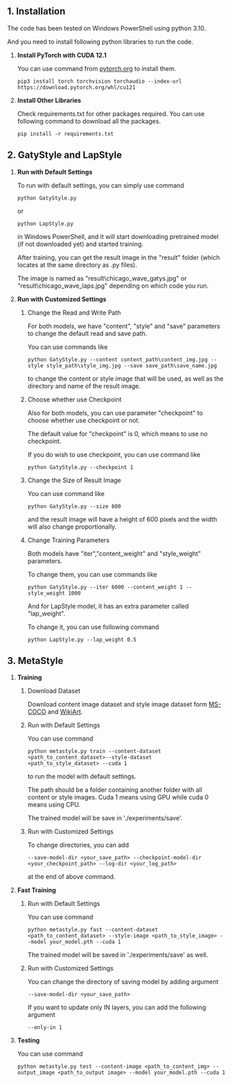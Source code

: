 ## 1. Installation

The code has been tested on Windows PowerShell using python 3.10.

And you need to install following python libraries to run the code.

1. **Install PyTorch with CUDA 12.1**

   You can use command from [pytorch.org](https://pytorch.org/) to install them.

   ```
   pip3 install torch torchvision torchaudio --index-url https://download.pytorch.org/whl/cu121
   ```

2. **Install Other Libraries**
   
   Check requirements.txt for other packages required.
   You can use following command to download all the packages.
   ```
   pip install -r requirements.txt
   ```
   

## 2. GatyStyle and LapStyle

1. **Run with Default Settings**

   To run with default settings, you can simply use command 

   ```
   python GatyStyle.py
   ```

   or

   ```
   python LapStyle.py
   ```

   in Windows PowerShell, and it will start downloading pretrained model (if not downloaded yet) and started training.


   After training, you can get the result image in the "result"  folder (which locates at the same directory as .py files).


   The image is named as "result\chicago_wave_gatys.jpg" or "result\chicago_wave_laps.jpg" depending on which code you run.


3. **Run with Customized Settings**

   1. Change the Read and Write Path

      For both models, we have "content", "style" and "save" parameters to change the default read and save path.

      You can use commands like

      ```
      python GatyStyle.py --content content_path\content_img.jpg --style style_path\style_img.jpg --save save_path\save_name.jpg
      ```

      to change the content or style image that will be used, as well as the directory and name of the result image.

   2. Choose whether use Checkpoint

       Also for both models, you can use parameter "checkpoint" to choose whether use checkpoint or not.

       The default value for "checkpoint" is 0, which means to use no checkpoint.

       If you do wish to use checkpoint, you can use command like

       ```
       python GatyStyle.py --checkpoint 1
       ```

   3.  Change the Size of Result Image

       You can use command like

       ```
       python GatyStyle.py --size 600
       ```

       and the result image will have a height of 600 pixels and the width will also change proportionally.

   4.  Change Training Parameters

       Both models have "iter","content_weight" and "style_weight" parameters.

       To change them, you can use commands like

       ```
       python GatyStyle.py --iter 6000 --content_weight 1 --style_weight 1000
       ```

       And for LapStyle model, it has an extra parameter called "lap_weight".

       To change it, you can use following command

       ```
       python LapStyle.py --lap_weight 0.5
       ```
## 3. MetaStyle

   1. **Training**

      1. Download Dataset

         Download content image dataset and style image dataset form [MS-COCO](http://cocodataset.org/#download) and [WikiArt](https://www.kaggle.com/c/painter-by-numbers).
      2. Run with Default Settings

         You can use command
         ```
         python metastyle.py train --content-dataset <path_to_content_dataset>--style-dataset <path_to_style_dataset> --cuda 1
         ```
         to run the model with default settings.

         The path should be a folder containing another folder with all content or style images.
         Cuda 1 means using GPU while cuda 0 means using CPU.

         The trained model will be save in './experiments/save'.

      3. Run with Customized Settings

         To change directories, you can add
         ```
         --save-model-dir <your_save_path> --checkpoint-model-dir <your_checkpoint_path> --log-dir <your_log_path>
         ```
         at the end of above command.


   2. **Fast Training**

       1. Run with Default Settings
          
          You can use command
          ```
          python metastyle.py fast --content-dataset <path_to_content_dataset> --style-image <path_to_style_image> --model your_model.pth --cuda 1
          ```

          The trained model will be saved in './experiments/save' as well.
       2. Run with Customized Settings

          You can change the directory of saving model by adding argument
          ```
          --save-model-dir <your_save_path>
          ```

          If you want to update only IN layers, you can add the following argument
          ```
          --only-in 1
          ```
       
   3. **Testing**

      You can use command
      ```
      python metastyle.py test --content-image <path_to_content_img> --output_image <path_to_output image> --model your_model.pth --cuda 1
      ```

